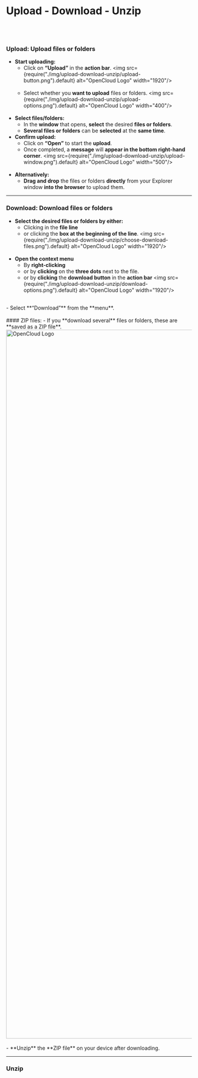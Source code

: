 # Upload - Download - Unzip
<br/><br/>

### Upload: Upload files or folders
- **Start uploading:**
    - Click on **“Upload”** in the **action bar**.
    <img src={require("./img/upload-download-unzip/upload-button.png").default} alt="OpenCloud Logo" width="1920"/>
    <br/><br/>
    - Select whether you **want to upload** files or folders.
    <img src={require("./img/upload-download-unzip/upload-options.png").default} alt="OpenCloud Logo" width="400"/>
<br/><br/>
- **Select files/folders:**
    - In the **window** that opens, **select** the desired **files or folders**.
    - **Several files or folders** can be **selected** at the **same time**.
- **Confirm upload:**
    - Click on **“Open”** to start the **upload**.
    - Once completed, a **message** will **appear in the bottom right-hand corner**.
    <img src={require("./img/upload-download-unzip/upload-window.png").default} alt="OpenCloud Logo" width="500"/>
    <br/><br/>
- **Alternatively:**
    - **Drag and drop** the files or folders **directly** from your Explorer window **into the browser** to upload them.

---

### Download: Download files or folders
- **Select the desired files or folders by either:**
    - Clicking in the **file line** 
    - or clicking the **box at the beginning of the line**.
    <img src={require("./img/upload-download-unzip/choose-download-files.png").default} alt="OpenCloud Logo" width="1920"/>
    <br/><br/>
- **Open the context menu**
    - By **right-clicking**
    - or by **clicking** on the **three dots** next to the file.
    - or by **clicking** the **download button** in the **action bar**
    <img src={require("./img/upload-download-unzip/download-options.png").default} alt="OpenCloud Logo" width="1920"/>
<br/>
- Select **“Download”** from the **menu**.
<br/><br/>
#### ZIP files:
- If you **download several** files or folders, these are **saved as a ZIP file**.
<img src={require("./img/upload-download-unzip/zip-file.png").default} alt="OpenCloud Logo" width="1920"/>
<br/><br/>
- **Unzip** the **ZIP file** on your device after downloading.

---

### Unzip